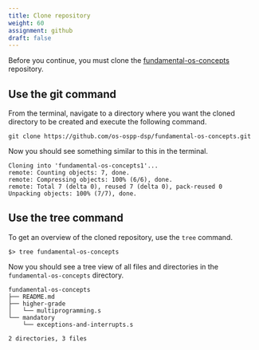 ```yaml
---
title: Clone repository
weight: 60
assignment: github
draft: false
---
```


Before you continue, you must clone the [fundamental-os-concepts][repo] repository.

[repo]: https://github.com/os-ospp-dsp/fundamental-os-concepts


## Use the git command

From the terminal, navigate to a directory where you want the cloned directory
to be created and execute the following command.

``` text
git clone https://github.com/os-ospp-dsp/fundamental-os-concepts.git
```

Now you should see something similar to this in the terminal.

``` text
Cloning into 'fundamental-os-concepts1'...
remote: Counting objects: 7, done.
remote: Compressing objects: 100% (6/6), done.
remote: Total 7 (delta 0), reused 7 (delta 0), pack-reused 0
Unpacking objects: 100% (7/7), done.
```

## Use the tree command

To get an overview of the cloned repository, use the `tree` command.

``` text
$> tree fundamental-os-concepts
```

Now you should see a tree view of all files and directories in the
`fundamental-os-concepts` directory.

``` text
fundamental-os-concepts
├── README.md
├── higher-grade
│   └── multiprogramming.s
└── mandatory
    └── exceptions-and-interrupts.s

2 directories, 3 files
```

